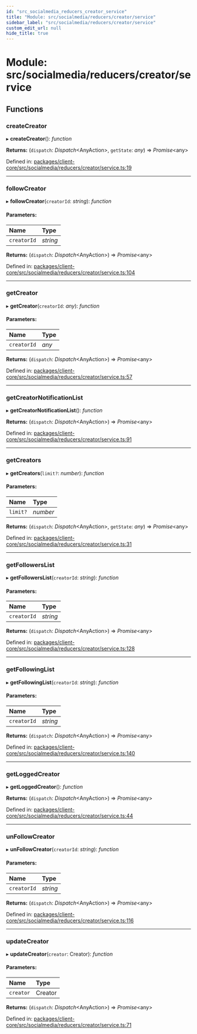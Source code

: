 ```yaml
---
id: "src_socialmedia_reducers_creator_service"
title: "Module: src/socialmedia/reducers/creator/service"
sidebar_label: "src/socialmedia/reducers/creator/service"
custom_edit_url: null
hide_title: true
---
```


# Module: src/socialmedia/reducers/creator/service

## Functions

### createCreator

▸ **createCreator**(): *function*

**Returns:** (`dispatch`: *Dispatch*<AnyAction\>, `getState`: *any*) => *Promise*<any\>

Defined in: [packages/client-core/src/socialmedia/reducers/creator/service.ts:19](https://github.com/xr3ngine/xr3ngine/blob/716a06460/packages/client-core/src/socialmedia/reducers/creator/service.ts#L19)

___

### followCreator

▸ **followCreator**(`creatorId`: *string*): *function*

#### Parameters:

Name | Type |
:------ | :------ |
`creatorId` | *string* |

**Returns:** (`dispatch`: *Dispatch*<AnyAction\>) => *Promise*<any\>

Defined in: [packages/client-core/src/socialmedia/reducers/creator/service.ts:104](https://github.com/xr3ngine/xr3ngine/blob/716a06460/packages/client-core/src/socialmedia/reducers/creator/service.ts#L104)

___

### getCreator

▸ **getCreator**(`creatorId`: *any*): *function*

#### Parameters:

Name | Type |
:------ | :------ |
`creatorId` | *any* |

**Returns:** (`dispatch`: *Dispatch*<AnyAction\>) => *Promise*<any\>

Defined in: [packages/client-core/src/socialmedia/reducers/creator/service.ts:57](https://github.com/xr3ngine/xr3ngine/blob/716a06460/packages/client-core/src/socialmedia/reducers/creator/service.ts#L57)

___

### getCreatorNotificationList

▸ **getCreatorNotificationList**(): *function*

**Returns:** (`dispatch`: *Dispatch*<AnyAction\>) => *Promise*<any\>

Defined in: [packages/client-core/src/socialmedia/reducers/creator/service.ts:91](https://github.com/xr3ngine/xr3ngine/blob/716a06460/packages/client-core/src/socialmedia/reducers/creator/service.ts#L91)

___

### getCreators

▸ **getCreators**(`limit?`: *number*): *function*

#### Parameters:

Name | Type |
:------ | :------ |
`limit?` | *number* |

**Returns:** (`dispatch`: *Dispatch*<AnyAction\>, `getState`: *any*) => *Promise*<any\>

Defined in: [packages/client-core/src/socialmedia/reducers/creator/service.ts:31](https://github.com/xr3ngine/xr3ngine/blob/716a06460/packages/client-core/src/socialmedia/reducers/creator/service.ts#L31)

___

### getFollowersList

▸ **getFollowersList**(`creatorId`: *string*): *function*

#### Parameters:

Name | Type |
:------ | :------ |
`creatorId` | *string* |

**Returns:** (`dispatch`: *Dispatch*<AnyAction\>) => *Promise*<any\>

Defined in: [packages/client-core/src/socialmedia/reducers/creator/service.ts:128](https://github.com/xr3ngine/xr3ngine/blob/716a06460/packages/client-core/src/socialmedia/reducers/creator/service.ts#L128)

___

### getFollowingList

▸ **getFollowingList**(`creatorId`: *string*): *function*

#### Parameters:

Name | Type |
:------ | :------ |
`creatorId` | *string* |

**Returns:** (`dispatch`: *Dispatch*<AnyAction\>) => *Promise*<any\>

Defined in: [packages/client-core/src/socialmedia/reducers/creator/service.ts:140](https://github.com/xr3ngine/xr3ngine/blob/716a06460/packages/client-core/src/socialmedia/reducers/creator/service.ts#L140)

___

### getLoggedCreator

▸ **getLoggedCreator**(): *function*

**Returns:** (`dispatch`: *Dispatch*<AnyAction\>) => *Promise*<any\>

Defined in: [packages/client-core/src/socialmedia/reducers/creator/service.ts:44](https://github.com/xr3ngine/xr3ngine/blob/716a06460/packages/client-core/src/socialmedia/reducers/creator/service.ts#L44)

___

### unFollowCreator

▸ **unFollowCreator**(`creatorId`: *string*): *function*

#### Parameters:

Name | Type |
:------ | :------ |
`creatorId` | *string* |

**Returns:** (`dispatch`: *Dispatch*<AnyAction\>) => *Promise*<any\>

Defined in: [packages/client-core/src/socialmedia/reducers/creator/service.ts:116](https://github.com/xr3ngine/xr3ngine/blob/716a06460/packages/client-core/src/socialmedia/reducers/creator/service.ts#L116)

___

### updateCreator

▸ **updateCreator**(`creator`: Creator): *function*

#### Parameters:

Name | Type |
:------ | :------ |
`creator` | Creator |

**Returns:** (`dispatch`: *Dispatch*<AnyAction\>) => *Promise*<any\>

Defined in: [packages/client-core/src/socialmedia/reducers/creator/service.ts:71](https://github.com/xr3ngine/xr3ngine/blob/716a06460/packages/client-core/src/socialmedia/reducers/creator/service.ts#L71)
